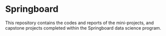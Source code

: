 # Springboard

This repository contains the codes and reports of the mini-projects, and capstone projects completed within the Springboard data science program.
